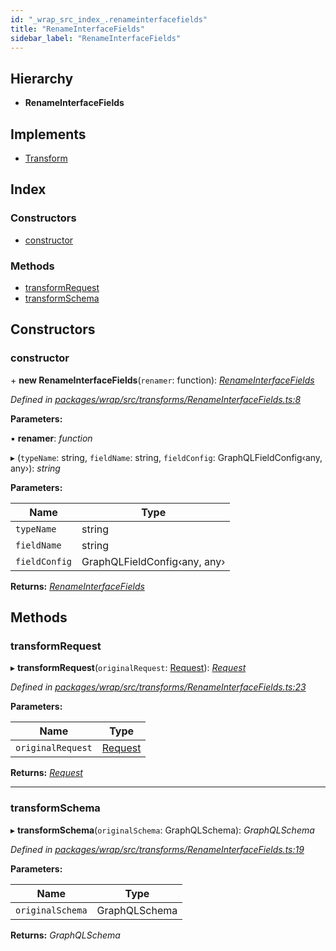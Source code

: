 ```yaml
---
id: "_wrap_src_index_.renameinterfacefields"
title: "RenameInterfaceFields"
sidebar_label: "RenameInterfaceFields"
---
```


## Hierarchy

* **RenameInterfaceFields**

## Implements

* [Transform](../interfaces/_utils_src_index_.transform)

## Index

### Constructors

* [constructor](_wrap_src_index_.renameinterfacefields.md#constructor)

### Methods

* [transformRequest](_wrap_src_index_.renameinterfacefields.md#transformrequest)
* [transformSchema](_wrap_src_index_.renameinterfacefields.md#transformschema)

## Constructors

###  constructor

\+ **new RenameInterfaceFields**(`renamer`: function): *[RenameInterfaceFields](_wrap_src_index_.renameinterfacefields)*

*Defined in [packages/wrap/src/transforms/RenameInterfaceFields.ts:8](https://github.com/ardatan/graphql-tools/blob/master/packages/wrap/src/transforms/RenameInterfaceFields.ts#L8)*

**Parameters:**

▪ **renamer**: *function*

▸ (`typeName`: string, `fieldName`: string, `fieldConfig`: GraphQLFieldConfig‹any, any›): *string*

**Parameters:**

Name | Type |
------ | ------ |
`typeName` | string |
`fieldName` | string |
`fieldConfig` | GraphQLFieldConfig‹any, any› |

**Returns:** *[RenameInterfaceFields](_wrap_src_index_.renameinterfacefields)*

## Methods

###  transformRequest

▸ **transformRequest**(`originalRequest`: [Request](../interfaces/_utils_src_index_.request)): *[Request](../interfaces/_utils_src_index_.request)*

*Defined in [packages/wrap/src/transforms/RenameInterfaceFields.ts:23](https://github.com/ardatan/graphql-tools/blob/master/packages/wrap/src/transforms/RenameInterfaceFields.ts#L23)*

**Parameters:**

Name | Type |
------ | ------ |
`originalRequest` | [Request](../interfaces/_utils_src_index_.request) |

**Returns:** *[Request](../interfaces/_utils_src_index_.request)*

___

###  transformSchema

▸ **transformSchema**(`originalSchema`: GraphQLSchema): *GraphQLSchema*

*Defined in [packages/wrap/src/transforms/RenameInterfaceFields.ts:19](https://github.com/ardatan/graphql-tools/blob/master/packages/wrap/src/transforms/RenameInterfaceFields.ts#L19)*

**Parameters:**

Name | Type |
------ | ------ |
`originalSchema` | GraphQLSchema |

**Returns:** *GraphQLSchema*
